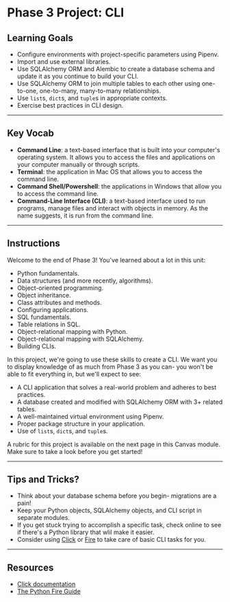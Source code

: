 # Phase 3 Project: CLI

## Learning Goals

- Configure environments with project-specific parameters using Pipenv.
- Import and use external libraries.
- Use SQLAlchemy ORM and Alembic to create a database schema and update it as you
  continue to build your CLI.
- Use SQLAlchemy ORM to join multiple tables to each other using one-to-one,
  one-to-many, many-to-many relationships.
- Use `list`s, `dict`s, and `tuple`s in appropriate contexts.
- Exercise best practices in CLI design.

***

## Key Vocab

- **Command Line**: a text-based interface that is built into your computer's
operating system. It allows you to access the files and applications on your
computer manually or through scripts.
- **Terminal**: the application in Mac OS that allows you to access the command
line.
- **Command Shell/Powershell**: the applications in Windows that allow you to access
the command line.
- **Command-Line Interface (CLI)**: a text-based interface used to run programs,
manage files and interact with objects in memory. As the name suggests, it is
run from the command line.

***

## Instructions

Welcome to the end of Phase 3! You've learned about a lot in this unit:

- Python fundamentals.
- Data structures (and more recently, algorithms).
- Object-oriented programming.
- Object inheritance.
- Class attributes and methods.
- Configuring applications.
- SQL fundamentals.
- Table relations in SQL.
- Object-relational mapping with Python.
- Object-relational mapping with SQLAlchemy.
- Building CLIs.

In this project, we're going to use these skills to create a CLI. We want you to
display knowledge of as much from Phase 3 as you can- you won't be able to fit
everything in, but we'll expect to see:

- A CLI application that solves a real-world problem and adheres to best
  practices.
- A database created and modified with SQLAlchemy ORM with 3+ related tables.
- A well-maintained virtual environment using Pipenv.
- Proper package structure in your application.
- Use of `list`s, `dict`s, and `tuple`s.

A rubric for this project is available on the next page in this Canvas module.
Make sure to take a look before you get started!

***

## Tips and Tricks?

- Think about your database schema before you begin- migrations are a pain!
- Keep your Python objects, SQLAlchemy objects, and CLI script in separate
  modules.
- If you get stuck trying to accomplish a specific task, check online to see if
  there's a Python library that wlil make it easier.
- Consider using [Click](click) or [Fire](fire) to take care of basic CLI tasks
  for you.

***

## Resources

- [Click documentation][click]
- [The Python Fire Guide][fire]

[click]: https://click.palletsprojects.com/en/8.1.x/
[fire]: https://google.github.io/python-fire/guide/
